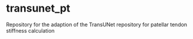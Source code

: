 # transunet_pt
Repository for the adaption of the TransUNet repository for patellar tendon stiffness calculation
